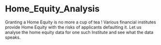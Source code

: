 # Home_Equity_Analysis
Granting a Home Equity is no more a cup of tea ! Various financial institutes provide Home Equity with the risks of applicants defaulting it. Let us analyse the home equity data for one such Institute and see what the data speaks.
